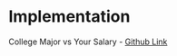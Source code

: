 # Implementation

College Major vs Your Salary - [Github Link](https://github.com/grandeurkoe/100-days-of-code-the-complete-python-pro-bootcamp/tree/da46adbc14804f171f9bc15aaa4dd3a877a04db2/day-072-data-exporation-with-pandas-college-major-vs-your-salary/college-major-vs-your-salary)